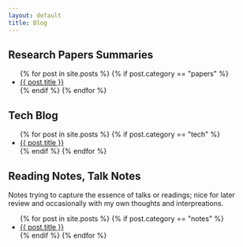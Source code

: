 ```yaml
---
layout: default
title: Blog
---
```


## Research Papers Summaries
<ul>
  {% for post in site.posts %}
    {% if post.category == "papers" %}
    <li>
      <a href="{{ post.url }}">{{ post.title }}</a>
    </li>
    {% endif %}
  {% endfor %}
</ul>

## Tech Blog
<ul>
  {% for post in site.posts %}
    {% if post.category == "tech" %}
    <li>
      <a href="{{ post.url }}">{{ post.title }}</a>
    </li>
    {% endif %}
  {% endfor %}
</ul>

## Reading Notes, Talk Notes
Notes trying to capture the essence of talks or readings; nice for later review and occasionally with my own thoughts and interpreations.
<ul>
  {% for post in site.posts %}
    {% if post.category == "notes" %}
    <li>
      <a href="{{ post.url }}">{{ post.title }}</a>
    </li>
    {% endif %}
  {% endfor %}
</ul>
